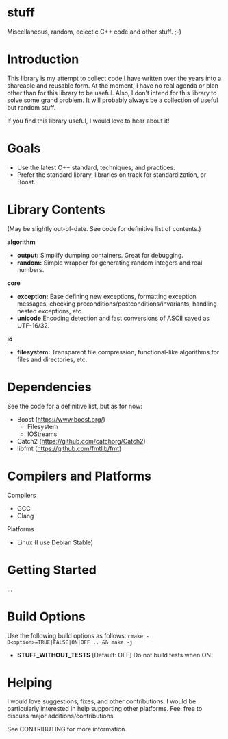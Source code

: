 # stuff

Miscellaneous, random, eclectic C++ code and other stuff. ;-)

# Introduction

This library is my attempt to collect code I have written over the years into
a shareable and reusable form. At the moment, I have no real agenda or plan
other than for this library to be useful. Also, I don't intend for this library
to solve some grand problem. It will probably always be a collection of useful
but random stuff.

If you find this library useful, I would love to hear about it!

# Goals

* Use the latest C++ standard, techniques, and practices.
* Prefer the standard library, libraries on track for standardization, or Boost.

# Library Contents
(May be slightly out-of-date. See code for definitive list of contents.)

**algorithm**
  * **output:** Simplify dumping containers. Great for debugging.
  * **random:** Simple wrapper for generating random integers and real numbers.

**core**
  * **exception:** Ease defining new exceptions, formatting exception messages,
  checking preconditions/postconditions/invariants, handling nested exceptions,
  etc.
  * **unicode** Encoding detection and fast conversions of ASCII saved as
  UTF-16/32.

**io**
  * **filesystem:** Transparent file compression, functional-like algorithms
  for files and directories, etc.

# Dependencies

See the code for a definitive list, but as for now:
* Boost (https://www.boost.org/)
  * Filesystem
  * IOStreams
* Catch2 (https://github.com/catchorg/Catch2)
* libfmt (https://github.com/fmtlib/fmt)

# Compilers and Platforms

Compilers
* GCC
* Clang

Platforms
* Linux (I use Debian Stable)

# Getting Started

...

# Build Options

Use the following build options as follows:
`cmake -D<option>=TRUE|FALSE|ON|OFF .. && make -j`

* **STUFF_WITHOUT_TESTS** [Default: OFF]  Do not build tests when ON.

# Helping

I would love suggestions, fixes, and other contributions. I would be
particularly interested in help supporting other platforms.
Feel free to discuss major additions/contributions.

See CONTRIBUTING for more information.
